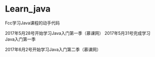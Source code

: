 # Learn_java
Fcc学习Java课程的动手代码

2017年5月28号开始学习Java入门第一季（慕课网）
2017年5月31号完成学习Java入门第一季

2017年6月2号开始学习Java入门第二季（慕课网）

